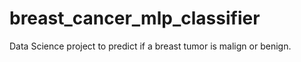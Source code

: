 # breast_cancer_mlp_classifier
Data Science project to predict  if a breast tumor is malign or benign.
